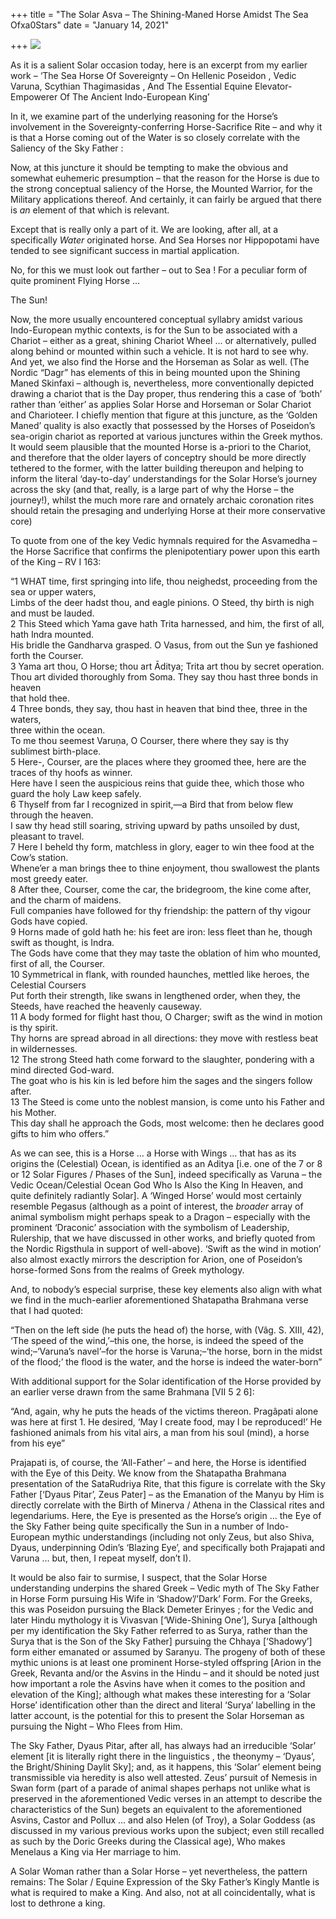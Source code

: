 +++
title = "The Solar Asva – The Shining-Maned Horse Amidst The Sea Ofxa0Stars"
date = "January 14, 2021"

+++
![](https://aryaakasha.files.wordpress.com/2020/12/2.jpg?w=820)

As it is a salient Solar occasion today, here is an excerpt from my
earlier work – ‘The Sea Horse Of Sovereignty – On Hellenic Poseidon ,
Vedic Varuna, Scythian Thagimasidas , And The Essential Equine
Elevator-Empowerer Of The Ancient Indo-European King’

In it, we examine part of the underlying reasoning for the Horse’s
involvement in the Sovereignty-conferring Horse-Sacrifice Rite – and why
it is that a Horse coming out of the Water is so closely correlate with
the Saliency of the Sky Father :

Now, at this juncture it should be tempting to make the obvious and
somewhat euhemeric presumption – that the reason for the Horse is due to
the strong conceptual saliency of the Horse, the Mounted Warrior, for
the Military applications thereof. And certainly, it can fairly be
argued that there is *an* element of that which is relevant.

Except that is really only a part of it. We are looking, after all, at a
specifically *Water* originated horse. And Sea Horses nor Hippopotami
have tended to see significant success in martial application.

No, for this we must look out farther – out to Sea ! For a peculiar form
of quite prominent Flying Horse …

The Sun!

Now, the more usually encountered conceptual syllabry amidst various
Indo-European mythic contexts, is for the Sun to be associated with a
Chariot – either as a great, shining Chariot Wheel … or alternatively,
pulled along behind or mounted within such a vehicle. It is not hard to
see why. And yet, we also find the Horse and the Horseman as Solar as
well. (The Nordic “Dagr” has elements of this in being mounted upon the
Shining Maned Skinfaxi – although is, nevertheless, more conventionally
depicted drawing a chariot that is the Day proper, thus rendering this a
case of ‘both’ rather than ‘either’ as applies Solar Horse and Horseman
or Solar Chariot and Charioteer. I chiefly mention that figure at this
juncture, as the ‘Golden Maned’ quality is also exactly that possessed
by the Horses of Poseidon’s sea-origin chariot as reported at various
junctures within the Greek mythos. It would seem plausible that the
mounted Horse is a-priori to the Chariot, and therefore that the older
layers of conceptry should be more directly tethered to the former, with
the latter building thereupon and helping to inform the literal
‘day-to-day’ understandings for the Solar Horse’s journey across the sky
(and that, really, is a large part of why the Horse – the journey!),
whilst the much more rare and ornately archaic coronation rites should
retain the presaging and underlying Horse at their more conservative
core)

To quote from one of the key Vedic hymnals required for the Asvamedha –
the Horse Sacrifice that confirms the plenipotentiary power upon this
earth of the King – RV I 163:

“1 WHAT time, first springing into life, thou neighedst, proceeding from
the sea or upper waters,  
Limbs of the deer hadst thou, and eagle pinions. O Steed, thy birth is
nigh and must be lauded.  
2 This Steed which Yama gave hath Trita harnessed, and him, the first of
all, hath Indra mounted.  
His bridle the Gandharva grasped. O Vasus, from out the Sun ye fashioned
forth the Courser.  
3 Yama art thou, O Horse; thou art Āditya; Trita art thou by secret
operation.  
Thou art divided thoroughly from Soma. They say thou hast three bonds in
heaven  
that hold thee.  
4 Three bonds, they say, thou hast in heaven that bind thee, three in
the waters,  
three within the ocean.  
To me thou seemest Varuṇa, O Courser, there where they say is thy
sublimest birth-place.  
5 Here-, Courser, are the places where they groomed thee, here are the
traces of thy hoofs as winner.  
Here have I seen the auspicious reins that guide thee, which those who
guard the holy Law keep safely.  
6 Thyself from far I recognized in spirit,—a Bird that from below flew
through the heaven.  
I saw thy head still soaring, striving upward by paths unsoiled by dust,
pleasant to travel.  
7 Here I beheld thy form, matchless in glory, eager to win thee food at
the Cow’s station.  
Whene’er a man brings thee to thine enjoyment, thou swallowest the
plants most greedy eater.  
8 After thee, Courser, come the car, the bridegroom, the kine come
after, and the charm of maidens.  
Full companies have followed for thy friendship: the pattern of thy
vigour Gods have copied.  
9 Horns made of gold hath he: his feet are iron: less fleet than he,
though swift as thought, is Indra.  
The Gods have come that they may taste the oblation of him who mounted,
first of all, the Courser.  
10 Symmetrical in flank, with rounded haunches, mettled like heroes, the
Celestial Coursers  
Put forth their strength, like swans in lengthened order, when they, the
Steeds, have reached the heavenly causeway.  
11 A body formed for flight hast thou, O Charger; swift as the wind in
motion is thy spirit.  
Thy horns are spread abroad in all directions: they move with restless
beat in wildernesses.  
12 The strong Steed hath come forward to the slaughter, pondering with a
mind directed God-ward.  
The goat who is his kin is led before him the sages and the singers
follow after.  
13 The Steed is come unto the noblest mansion, is come unto his Father
and his Mother.  
This day shall he approach the Gods, most welcome: then he declares good
gifts to him who offers.”

As we can see, this is a Horse … a Horse with Wings … that has as its
origins the (Celestial) Ocean, is identified as an Aditya \[i.e. one of
the 7 or 8 or 12 Solar Figures / Phases of the Sun\], indeed
specifically as Varuna – the Vedic Ocean/Celestial Ocean God Who Is Also
the King In Heaven, and quite definitely radiantly Solar\]. A ‘Winged
Horse’ would most certainly resemble Pegasus (although as a point of
interest, the *broader* array of animal symbolism might perhaps speak to
a Dragon – especially with the prominent ‘Draconic’ association with the
symbolism of Leadership, Rulership, that we have discussed in other
works, and briefly quoted from the Nordic Rigsthula in support of
well-above). ‘Swift as the wind in motion’ also almost exactly mirrors
the description for Arion, one of Poseidon’s horse-formed Sons from the
realms of Greek mythology.

And, to nobody’s especial surprise, these key elements also align with
what we find in the much-earlier aforementioned Shatapatha Brahmana
verse that I had quoted:

“Then on the left side (he puts the head of) the horse, with (Vâg. S.
XIII, 42), ‘The speed of the wind,’–this one, the horse, is indeed the
speed of the wind;–‘Varuna’s navel’–for the horse is Varuna;–‘the horse,
born in the midst of the flood;’ the flood is the water, and the horse
is indeed the water-born”

With additional support for the Solar identification of the Horse
provided by an earlier verse drawn from the same Brahmana \[VII 5 2 6\]:

“And, again, why he puts the heads of the victims thereon. Pragâpati
alone was here at first 1. He desired, ‘May I create food, may I be
reproduced!’ He fashioned animals from his vital airs, a man from his
soul (mind), a horse from his eye”

Prajapati is, of course, the ‘All-Father’ – and here, the Horse is
identified with the Eye of this Deity. We know from the Shatapatha
Brahmana presentation of the SataRudriya Rite, that this figure is
correlate with the Sky Father \[‘Dyaus Pitar’, Zeus Pater\] – as the
Emanation of the Manyu by Him is directly correlate with the Birth of
Minerva / Athena in the Classical rites and legendariums. Here, the Eye
is presented as the Horse’s origin … the Eye of the Sky Father being
quite specifically the Sun in a number of Indo-European mythic
understandings (including not only Zeus, but also Shiva, Dyaus,
underpinning Odin’s ‘Blazing Eye’, and specifically both Prajapati and
Varuna … but, then, I repeat myself, don’t I).

It would be also fair to surmise, I suspect, that the Solar Horse
understanding underpins the shared Greek – Vedic myth of The Sky Father
in Horse Form pursuing His Wife in ‘Shadow’/’Dark’ Form. For the Greeks,
this was Poseidon pursuing the Black Demeter Erinyes ; for the Vedic and
later Hindu mythology it is Vivasvan \[‘Wide-Shining One’\], Surya
\[although per my identification the Sky Father referred to as Surya,
rather than the Surya that is the Son of the Sky Father\] pursuing the
Chhaya \[‘Shadowy’\] form either emanated or assumed by Saranyu. The
progeny of both of these mythic unions is at least one prominent
Horse-styled offspring \[Arion in the Greek, Revanta and/or the Asvins
in the Hindu – and it should be noted just how important a role the
Asvins have when it comes to the position and elevation of the King\];
although what makes these interesting for a ‘Solar Horse’ identification
other than the direct and literal ‘Surya’ labelling in the latter
account, is the potential for this to present the Solar Horseman as
pursuing the Night – Who Flees from Him.

The Sky Father, Dyaus Pitar, after all, has always had an irreducible
‘Solar’ element \[it is literally right there in the linguistics , the
theonymy – ‘Dyaus’, the Bright/Shining Daylit Sky\]; and, as it happens,
this ‘Solar’ element being transmissible via heredity is also well
attested. Zeus’ pursuit of Nemesis in Swan form (part of a parade of
animal shapes perhaps not unlike what is preserved in the aforementioned
Vedic verses in an attempt to describe the characteristics of the Sun)
begets an equivalent to the aforementioned Asvins, Castor and Pollux …
and also Helen (of Troy), a Solar Goddess (as discussed in my various
previous works upon the subject; even still recalled as such by the
Doric Greeks during the Classical age), Who makes Menelaus a King via
Her marriage to him.

A Solar Woman rather than a Solar Horse – yet nevertheless, the pattern
remains: The Solar / Equine Expression of the Sky Father’s Kingly Mantle
is what is required to make a King. And also, not at all coincidentally,
what is lost to dethrone a king.
